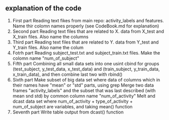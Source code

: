 ## explanation of the code
1. First part
  Reading text fikes from main repo: activity_labels and features. Name thir colomn names properly (see CodeBook.md for explanation)
2. Second part
  Reading text files that are related to X. data from X_test and X_train files. Also name the columns
3. Third part
  Reading text files that are related to Y. data from Y_test and Y_train files. Also name the colum
4. Fotrh part
  Reading subject_test.txt and subject_train.txt files. Make the colomn name "num_of_subject"
5. Fifth part
  Combining all small data sets into one usint cbind for groups (test_subject, y_test_data, x_test_data) and (train_subject, y_train_data, x_train_data), and then combine last two with rbind()
6. Sixth part
  Make subset of big data set where data of columns which in their names have "mean" or "std" parts, using grep
  Merge two data frames "activity_labels" and the subset that was last described (with mean snd std)  by common column name "num_of_activity"
  Melt and dcast data set where num_of_activity + type_of_activity + num_of_subject are variables, and taking mean() function
7. Seventh part
  Write table output from dcast() function
